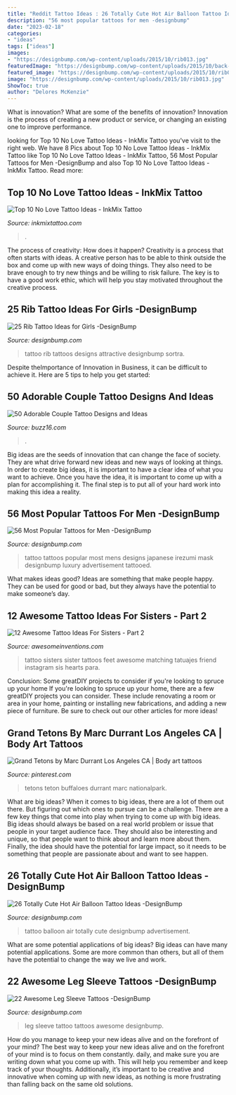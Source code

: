 ```yaml
---
title: "Reddit Tattoo Ideas : 26 Totally Cute Hot Air Balloon Tattoo Ideas -designbump"
description: "56 most popular tattoos for men -designbump"
date: "2023-02-18"
categories:
- "ideas"
tags: ["ideas"]
images:
- "https://designbump.com/wp-content/uploads/2015/10/rib013.jpg"
featuredImage: "https://designbump.com/wp-content/uploads/2015/10/back-tattoo-ideas-for-men.jpg"
featured_image: "https://designbump.com/wp-content/uploads/2015/10/rib013.jpg"
image: "https://designbump.com/wp-content/uploads/2015/10/rib013.jpg"
ShowToc: true
author: "Delores McKenzie"
---
```



What is innovation? What are some of the benefits of innovation?
Innovation is the process of creating a new product or service, or changing an existing one to improve performance.

	

		
looking for Top 10 No Love Tattoo Ideas - InkMix Tattoo you've visit to the right web. We have 8 Pics about Top 10 No Love Tattoo Ideas - InkMix Tattoo like Top 10 No Love Tattoo Ideas - InkMix Tattoo, 56 Most Popular Tattoos for Men -DesignBump and also Top 10 No Love Tattoo Ideas - InkMix Tattoo. Read more:
		
    
## Top 10 No Love Tattoo Ideas - InkMix Tattoo

<img loading=lazy src="https://inkmixtattoo.com/wp-content/uploads/2021/03/125893758_668208423892010_4250470780053622735_n.jpg" onerror="this.onerror=null;this.src='https://tse2.mm.bing.net/th?id=OIP.6SP2SC-mC5mx5tl4AMLSTwHaHa&amp;pid=15.1';" alt="Top 10 No Love Tattoo Ideas - InkMix Tattoo">

_Source: inkmixtattoo.com_

>. 

	

The process of creativity: How does it happen?
Creativity is a process that often starts with ideas. A creative person has to be able to think outside the box and come up with new ways of doing things. They also need to be brave enough to try new things and be willing to risk failure. The key is to have a good work ethic, which will help you stay motivated throughout the creative process.

    
## 25 Rib Tattoo Ideas For Girls -DesignBump

<img loading=lazy src="https://designbump.com/wp-content/uploads/2015/10/rib013.jpg" onerror="this.onerror=null;this.src='https://tse4.mm.bing.net/th?id=OIP.0p5dyD_0t52W4kr3U60HdgHaLH&amp;pid=15.1';" alt="25 Rib Tattoo Ideas for Girls -DesignBump">

_Source: designbump.com_

>tattoo rib tattoos designs attractive designbump sortra. 

	

Despite theImportance of Innovation in Business, it can be difficult to achieve it. Here are 5 tips to help you get started: 

    
## 50 Adorable Couple Tattoo Designs And Ideas

<img loading=lazy src="https://buzz16.com/wp-content/uploads/2015/05/Adorable-Couple-Tattoo-Designs-and-Ideas-16.jpg" onerror="this.onerror=null;this.src='https://tse2.mm.bing.net/th?id=OIP.akYwFdqHbirvNSQ2b__DOgHaJ4&amp;pid=15.1';" alt="50 Adorable Couple Tattoo Designs and Ideas">

_Source: buzz16.com_

>. 

	

Big ideas are the seeds of innovation that can change the face of society. They are what drive forward new ideas and new ways of looking at things. In order to create big ideas, it is important to have a clear idea of what you want to achieve. Once you have the idea, it is important to come up with a plan for accomplishing it. The final step is to put all of your hard work into making this idea a reality.

    
## 56 Most Popular Tattoos For Men -DesignBump

<img loading=lazy src="https://designbump.com/wp-content/uploads/2015/10/back-tattoo-ideas-for-men.jpg" onerror="this.onerror=null;this.src='https://tse2.mm.bing.net/th?id=OIP.UMI1bMT0wPziipRX2xNH8AAAAA&amp;pid=15.1';" alt="56 Most Popular Tattoos for Men -DesignBump">

_Source: designbump.com_

>tattoo tattoos popular most mens designs japanese irezumi mask designbump luxury advertisement tattooed. 

	

What makes ideas good?
Ideas are something that make people happy. They can be used for good or bad, but they always have the potential to make someone’s day.

    
## 12 Awesome Tattoo Ideas For Sisters - Part 2

<img loading=lazy src="http://www.awesomeinventions.com/wp-content/uploads/2016/02/sister-tattoo-ideas-feet.jpg" onerror="this.onerror=null;this.src='https://tse1.mm.bing.net/th?id=OIP.b7sm9A9ROYjdQISTJO6sQAHaFo&amp;pid=15.1';" alt="12 Awesome Tattoo Ideas For Sisters - Part 2">

_Source: awesomeinventions.com_

>tattoo sisters sister tattoos feet awesome matching tatuajes friend instagram sis hearts para. 

	

Conclusion: Some greatDIY projects to consider if you're looking to spruce up your home
If you're looking to spruce up your home, there are a few greatDIY projects you can consider. These include renovating a room or area in your home, painting or installing new fabrications, and adding a new piece of furniture. Be sure to check out our other articles for more ideas!

    
## Grand Tetons By Marc Durrant Los Angeles CA | Body Art Tattoos

<img loading=lazy src="https://i.pinimg.com/736x/aa/f1/bb/aaf1bb18165268c075ad22dd3a6b93b0.jpg" onerror="this.onerror=null;this.src='https://tse1.mm.bing.net/th?id=OIP.i-kue82-SOk9ZNKFjf9dIgHaG0&amp;pid=15.1';" alt="Grand Tetons by Marc Durrant Los Angeles CA | Body art tattoos">

_Source: pinterest.com_

>tetons teton buffaloes durrant marc nationalpark. 

	

What are big ideas?
When it comes to big ideas, there are a lot of them out there. But figuring out which ones to pursue can be a challenge. There are a few key things that come into play when trying to come up with big ideas. 
Big ideas should always be based on a real world problem or issue that people in your target audience face. They should also be interesting and unique, so that people want to think about and learn more about them. Finally, the idea should have the potential for large impact, so it needs to be something that people are passionate about and want to see happen.

    
## 26 Totally Cute Hot Air Balloon Tattoo Ideas -DesignBump

<img loading=lazy src="https://designbump.com/wp-content/uploads/2015/10/balloon-tattoo-ideas12.jpg" onerror="this.onerror=null;this.src='https://tse3.mm.bing.net/th?id=OIP.JkWOLGtyoyfy6GlsmJGpKwHaLH&amp;pid=15.1';" alt="26 Totally Cute Hot Air Balloon Tattoo Ideas -DesignBump">

_Source: designbump.com_

>tattoo balloon air totally cute designbump advertisement. 

	

What are some potential applications of big ideas?
Big ideas can have many potential applications. Some are more common than others, but all of them have the potential to change the way we live and work.

    
## 22 Awesome Leg Sleeve Tattoos -DesignBump

<img loading=lazy src="https://cdn.designbump.com/wp-content/uploads/2015/09/leg-sleeve-tattoo-001.jpg" onerror="this.onerror=null;this.src='https://tse3.mm.bing.net/th?id=OIP.oxXPtJObOqwpHWONu0yFvgHaKZ&amp;pid=15.1';" alt="22 Awesome Leg Sleeve Tattoos -DesignBump">

_Source: designbump.com_

>leg sleeve tattoo tattoos awesome designbump. 

	

How do you manage to keep your new ideas alive and on the forefront of your mind?
The best way to keep your new ideas alive and on the forefront of your mind is to focus on them constantly. daily, and make sure you are writing down what you come up with. This will help you remember and keep track of your thoughts. Additionally, it’s important to be creative and innovative when coming up with new ideas, as nothing is more frustrating than falling back on the same old solutions.

